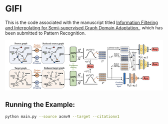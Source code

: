 # GIFI

This is the code associated with the manuscript titled [Information Filtering and Interpolating for Semi-supervised Graph Domain Adaptation.](), which has been submitted to Pattern Recognition.


![](https://raw.githubusercontent.com/joe817/img/master/pr_gifi.png)


## Running the Example:
```bash
python main.py --source acmv9 --target --citationv1
```

